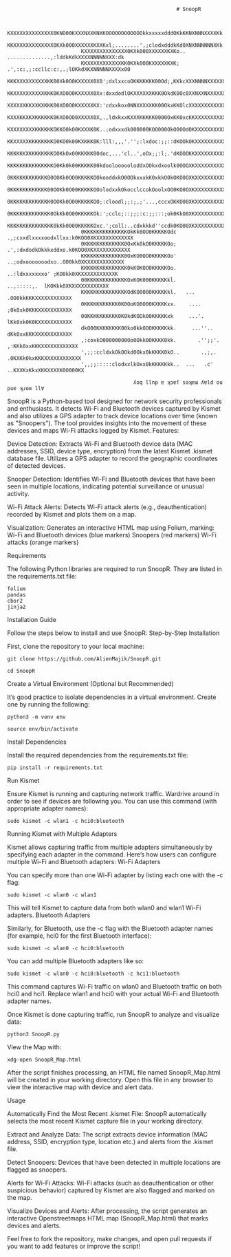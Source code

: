                                                            # SnoopR


                            KXXXXXXXXXXXXXX0KNO00KXXXNXXKNXKOOOOOOOOOOOOkkxxxxxdddOKkKKNXNNNXXXXKk',,
                            KKXXXXXXXXXXXXX0KXk000XXXXXXKXXKxl;........',;clodxdddkKd0XNXNNNNNNXKk.,.
                            KXXXXXXXXXXXXXX0KXk000XXXXXXKXKo.. ..............,:lddkKdkXXXXNNNNNXXX:dk
                            KKXXXXXXXXXXXKK0KXk0O0KXXXXXKXK; .',:c:,;:ccllc:c:,.;lOKkdXKXNNNNNXXXXx00
                            KKKXXXXXXXXXXKK00Xk0O0KXXXXX0X0';dxlxxcoOKKKKKKK00Od;,KKkcXXXNNNNXXXXX0kK
                            KKXXXXXXXXXXKKK0KXO0O0KXXXXX0Xx:dxxdodlOKXXXXXXKKK0OkdK0Oc0XXNXXNXXXXXXXX
                            XXXXXXKKXXKXKKK00XO0O0KXXXXXKX:'cdxxkox0NNXXXXXKK00OkxKKOlcXXXXXXXXXXXXXX
                            KXXXKKXKXKKKKKK0KXO0OO0XXXXX0X,.,ldxkxxKXXXKKKKK0000OxKK0xcKKXXXXXXXXXXXX
                            KXXXXXXXXKKKKKKOKKO0kO0KXXXK0K..;odxxxdk000000KOO000OkO0OOdOKXXXXXXXXXXXX
                            KKXXXXXKKKKKKKKO0KO0k00KXKKK0K:lll:,,,'.'';:lxdoc:;;::dKOOkOKXXXXXXXXXXXX
                            KKKKKKXKKKKKKKKO0KkOx00KKKKK00doc,...'cl..',oOx;;:l;.'dKOOOKKXXXXXXXXXXXX
                            KKKKKKKKKKKKKKKO0Kk0k00KKKKK00kdooloooooloddxOOkxdxoolk0OOOXKXXXXXXXXXXXX
                            0KKKKKKKKKKKK00O0Kk0OO0KKKKKOOkooddxkO0OOkxxxkK0xkkO0kOKO0OXKXXXXXXXXXXXX
                            0KKKKKKKKKKKK00OOKk0O00KKKKKOOolodxxkOkocclccokOoolxOO0KO0OXKXXXXXXXXXXXX
                            0KKKKKKKKKKKKK0OOKk0O00KKKKKOO;:cloodl;;:;,;'...,cccxOKKO00XKXXXXXXXXXXXX
                            0KKKKKKKKKKKKK0OkKk0O00KKKKKOk:';cclc;::;;;:c:;;:::;ok0KkO0XKXXXXXXXXXXXX
                            KKKKKKKKKKKKKKK0kKk0000KKKKKOxc.';coll:..cdxkkkd''ccdk0KO00XKXXXXXXXXXXXX
                            0KKKKKKKKKKKKKKOkKk0OO0KKKKKOdc .,;cxxdlxxxxoodxllxx:k0KOO0XKXXXXXXXXXXXX
                            0KKKKKKKKKKKKK0OxKk0kO0KKKKKOo;  .',:dxdodkOkkkxddxo.k0KOO0XKXXXXXXXXXXXX
                            KKKKKKKKKKKKKK0OxKO0OO0KKKKKOo'    ..;odxooooooodxo..OO0kk0XKXXXXXXXXXXXX
                            KKKKKKKKKKKKKKK0kKOKOO0KKKKKOo.      ..:ldxxxxxxxo' ;KO0kk0XKXXXXXXXXXXXK
                            00KKKKKKKKKKKKKOxKOK000KKKKKkl.         ..,:::::,.  lKOKkk0XKXXXXXXXXXXXX
                            KKKKKKKKKKKKKKKOdKO0000KKKKKkl.   ...               .OO0kkKKKXXXXXXXXXXXX
                            0KKKKKKKKKKK0K0OoKO0O00KXKKKxx.    ....             ;0k0xk0KKKXXXXXXXXXXX
                            00KKKKKKKKKK0K0kdKOOk00KKKKKxk     ...'.            lKk0xk0K0KXXXXXXXXXXX
                            dkO00KKKKKKKK00ko0kkOOOKKKKKkk.     ...''..         dKk0xxKKKXXXXXXXXXXXX
                            ,:coxkO000000O0Oo0Okk0OKKKK0kk.       .'';;'.     ,:KKk0xxKKKXXXXXXXXXXXX
                            ',;;:ccldxkOkOOkd0Okx0kKKKK0kO..       .,;,.     .0KXKk0kxKKKXXXXXXXXXXXX
                            ',,;;:::::clodxxlkOxx0kKKKKKkk..  ...   .c'     ..KXXKxKkxXKKXXXXK0O000KX

                                             ʎoq llnp ɐ ʞɔɐſ sǝʞɐɯ ʎɐld ou puɐ ʞɹoʍ ll∀



SnoopR is a Python-based tool designed for network security professionals and enthusiasts. It detects Wi-Fi and Bluetooth devices captured by Kismet and also utilizes a GPS adapter to track device locations over time (known as "Snoopers"). The tool provides insights into the movement of these devices and maps Wi-Fi attacks logged by Kismet.
Features:

  Device Detection:
        Extracts Wi-Fi and Bluetooth device data (MAC addresses, SSID, device type, encryption) from the latest Kismet .kismet database file.
        Utilizes a GPS adapter to record the geographic coordinates of detected devices.

  Snooper Detection:
        Identifies Wi-Fi and Bluetooth devices that have been seen in multiple locations, indicating potential surveillance or unusual activity.

  Wi-Fi Attack Alerts:
        Detects Wi-Fi attack alerts (e.g., deauthentication) recorded by Kismet and plots them on a map.

  Visualization:
        Generates an interactive HTML map using Folium, marking:
            Wi-Fi and Bluetooth devices (blue markers)
            Snoopers (red markers)
            Wi-Fi attacks (orange markers)


Requirements

The following Python libraries are required to run SnoopR. They are listed in the requirements.txt file:

    folium
    pandas
    cbor2
    jinja2

Installation Guide

Follow the steps below to install and use SnoopR:
Step-by-Step Installation

First, clone the repository to your local machine:

    git clone https://github.com/AlienMajik/SnoopR.git
   
    cd SnoopR

Create a Virtual Environment (Optional but Recommended)

It’s good practice to isolate dependencies in a virtual environment. Create one by running the following:


    python3 -m venv env
  
    source env/bin/activate
    

Install Dependencies

Install the required dependencies from the requirements.txt file:


    pip install -r requirements.txt


Run Kismet

Ensure Kismet is running and capturing network traffic. Wardrive around in order to see if devices are following you. You can use this command (with appropriate adapter names):

    
    sudo kismet -c wlan1 -c hci0:bluetooth
    

Running Kismet with Multiple Adapters

Kismet allows capturing traffic from multiple adapters simultaneously by specifying each adapter in the command. Here’s how users can configure multiple Wi-Fi and Bluetooth adapters:
Wi-Fi Adapters

You can specify more than one Wi-Fi adapter by listing each one with the -c flag:


    sudo kismet -c wlan0 -c wlan1
    

This will tell Kismet to capture data from both wlan0 and wlan1 Wi-Fi adapters.
Bluetooth Adapters

Similarly, for Bluetooth, use the -c flag with the Bluetooth adapter names (for example, hci0 for the first Bluetooth interface):


    sudo kismet -c wlan0 -c hci0:bluetooth


You can add multiple Bluetooth adapters like so:


    sudo kismet -c wlan0 -c hci0:bluetooth -c hci1:bluetooth


This command captures Wi-Fi traffic on wlan0 and Bluetooth traffic on both hci0 and hci1.
Replace wlan1 and hci0 with your actual Wi-Fi and Bluetooth adapter names.


Once Kismet is done capturing traffic, run SnoopR to analyze and visualize data:

    
    python3 SnoopR.py


View the Map with:
    
   
    xdg-open SnoopR_Map.html


After the script finishes processing, an HTML file named SnoopR_Map.html will be created in your working directory. Open this file in any browser to view the interactive map with device and alert data.


Usage

  Automatically Find the Most Recent .kismet File:
        SnoopR automatically selects the most recent Kismet capture file in your working directory.

  Extract and Analyze Data:
        The script extracts device information (MAC address, SSID, encryption type, location etc.) and alerts from the .kismet file.

  Detect Snoopers:
        Devices that have been detected in multiple locations are flagged as snoopers.

  Alerts for Wi-Fi Attacks:
        Wi-Fi attacks (such as deauthentication or other suspicious behavior) captured by Kismet are also flagged and marked on the map.

  Visualize Devices and Alerts:
        After processing, the script generates an interactive Openstreetmaps HTML map (SnoopR_Map.html) that marks devices and alerts.




Feel free to fork the repository, make changes, and open pull requests if you want to add features or improve the script!
